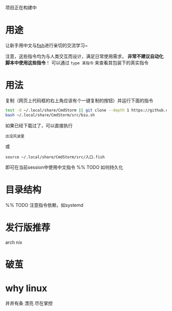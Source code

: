 项目正在构建中

# 用途

让新手用中文与[fish](fishshell.com/)进行亲切的交流学习~

注意，这些指令均为与人类交互而设计，满足日常使用需求， **非常不建议自动化脚本中使用这些指令**！ 
可以通过 `type 某指令` 来查看其包装下的真实指令

# 用法

复制（网页上代码框的右上角应该有个一键复制的按钮）并运行下面的指令
```sh
test -d ~/.local/share/CmdStorm || git clone --depth 1 https://github.com/AmourAmer/CmdStorm.git ~/.local/share/CmdStorm 
bash ~/.local/share/CmdStorm/src/biu.sh
```

如果已经下载过了，可以直接执行
```fish
出没风波里
```
或
```fish
source ~/.local/share/CmdStorm/src/入口.fish 
```
即可在当前session中使用中文指令
%% TODO 如何持久化

# 目录结构

%% TODO 注意指令依赖，如systemd

# 发行版推荐

arch
nix

# 破茧

# why linux
井井有条
漂亮
尽在掌控
